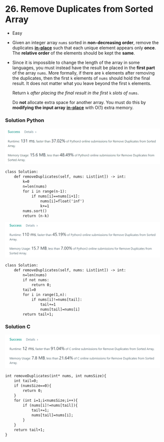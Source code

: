 # 26. Remove Duplicates from Sorted Array

* Easy
* Given an integer array `nums` sorted in **non-decreasing order**, remove the duplicates [**in-place**](https://en.wikipedia.org/wiki/In-place\_algorithm) such that each unique element appears only **once**. The **relative order** of the elements should be kept the **same**.
*   Since it is impossible to change the length of the array in some languages, you must instead have the result be placed in the **first part** of the array `nums`. More formally, if there are `k` elements after removing the duplicates, then the first `k` elements of `nums` should hold the final result. It does not matter what you leave beyond the first `k` elements.

    Return `k` _after placing the final result in the first_ `k` _slots of_ `nums`.

    Do **not** allocate extra space for another array. You must do this by **modifying the input array** [**in-place**](https://en.wikipedia.org/wiki/In-place\_algorithm) with O(1) extra memory.

### Solution Python&#x20;

![](<../.gitbook/assets/image (16) (1) (1) (1).png>)

```
class Solution:
    def removeDuplicates(self, nums: List[int]) -> int:
        k=0
        n=len(nums)
        for i in range(n-1):
            if nums[i]==nums[i+1]:
                nums[i]=float('inf')
                k+=1
        nums.sort()
        return (n-k)
```

![](<../.gitbook/assets/image (7) (1) (1).png>)

```
class Solution:
    def removeDuplicates(self, nums: List[int]) -> int:
        n=len(nums)
        if not nums:
            return 0;
        tail=0
        for i in range(1,n):
            if nums[i]!=nums[tail]:
                tail+=1
                nums[tail]=nums[i]
        return tail+1;
```



### Solution C&#x20;

![](<../.gitbook/assets/image (11) (1) (1) (1) (1).png>)

```
int removeDuplicates(int* nums, int numsSize){
    int tail=0;
    if (numsSize==0){
        return 0;
    }
    for (int i=1;i<numsSize;i++){
        if (nums[i]!=nums[tail]){
            tail+=1;
            nums[tail]=nums[i];
        }
    }
    return tail+1;
}
```
